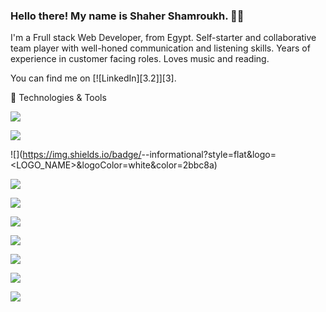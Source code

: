 ### Hello there! My name is Shaher Shamroukh. 👋🤓

I'm a Frull stack Web Developer, from Egypt. Self-starter and collaborative team player with well-honed communication and listening skills. 
Years of experience in customer facing roles. Loves music and reading.

You can find me on [![LinkedIn][3.2]][3].

<!-- Icons -->

[2.2]: https://raw.githubusercontent.com/MartinHeinz/MartinHeinz/master/linkedin-3-16.png (LinkedIn icon without padding)

<!-- Links to your social media accounts -->

[2]: www.linkedin.com/in/Shaher-Shamroukh

🔧 Technologies & Tools

![](https://img.shields.io/badge/<Language>-<Javascript>-informational?style=flat&logo=<LOGO_NAME>&logoColor=white&color=2bbc8a)

![](https://img.shields.io/badge/<Language>-<Ruby>-informational?style=flat&logo=<LOGO_NAME>&logoColor=white&color=2bbc8a)

![](https://img.shields.io/badge/<Framework>-<Ruby on rails>-informational?style=flat&logo=<LOGO_NAME>&logoColor=white&color=2bbc8a)

![](https://img.shields.io/badge/<Framework>-<React>-informational?style=flat&logo=<LOGO_NAME>&logoColor=white&color=2bbc8a)

![](https://img.shields.io/badge/<OS>-<Linux/Windows>-informational?style=flat&logo=<LOGO_NAME>&logoColor=white&color=2bbc8a)

![](https://img.shields.io/badge/<Shell>-<Bash>-informational?style=flat&logo=<LOGO_NAME>&logoColor=white&color=2bbc8a)

![](https://img.shields.io/badge/<Editor>-<VScode>-informational?style=flat&logo=<LOGO_NAME>&logoColor=white&color=2bbc8a)

![](https://img.shields.io/badge/<Language>-<Ruby>-informational?style=flat&logo=<LOGO_NAME>&logoColor=white&color=2bbc8a)

![](https://img.shields.io/badge/<Tool>-<Docker>-informational?style=flat&logo=<LOGO_NAME>&logoColor=white&color=2bbc8a)

![](https://img.shields.io/badge/<Tool>-<PostgresSQL>-informational?style=flat&logo=<LOGO_NAME>&logoColor=white&color=2bbc8a)



